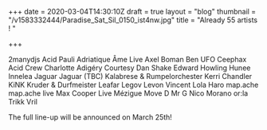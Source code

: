 +++
date = 2020-03-04T14:30:10Z
draft = true
layout = "blog"
thumbnail = "/v1583332444/Paradise_Sat_Sil_0150_ist4nw.jpg"
title = "Already 55 artists ! "

+++

2manydjs Acid Pauli Adriatique Âme Live Axel Boman Ben UFO Ceephax Acid Crew Charlotte Adigéry Courtesy Dan Shake Edward Howling Hunee Innelea Jaguar Jaguar (TBC) Kalabrese & Rumpelorchester Kerri Chandler KiNK Kruder & Durfmeister Leafar Legov Levon Vincent Lola Haro map.ache map.ache live Max Cooper Live Mézigue Move D Mr G Nico Morano or:la Trikk Vril

The full line-up will be announced on March 25th!